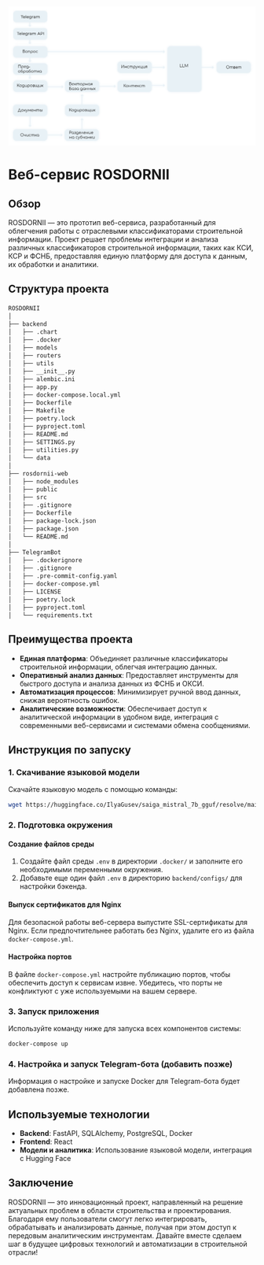 <p align="center">
  <img src="rag.png" alt="Project Logo">
</p>

# Веб-сервис ROSDORNII

## Обзор

ROSDORNII — это прототип веб-сервиса, разработанный для облегчения работы с отраслевыми классификаторами строительной информации. Проект решает проблемы интеграции и анализа различных классификаторов строительной информации, таких как КСИ, КСР и ФСНБ, предоставляя единую платформу для доступа к данным, их обработки и аналитики.

## Структура проекта

```
ROSDORNII
│
├── backend
│   ├── .chart
│   ├── .docker
│   ├── models
│   ├── routers
│   ├── utils
│   ├── __init__.py
│   ├── alembic.ini
│   ├── app.py
│   ├── docker-compose.local.yml
│   ├── Dockerfile
│   ├── Makefile
│   ├── poetry.lock
│   ├── pyproject.toml
│   ├── README.md
│   ├── SETTINGS.py
│   ├── utilities.py
│   └── data
│
├── rosdornii-web
│   ├── node_modules
│   ├── public
│   ├── src
│   ├── .gitignore
│   ├── Dockerfile
│   ├── package-lock.json
│   ├── package.json
│   └── README.md
│
├── TelegramBot
│   ├── .dockerignore
│   ├── .gitignore
│   ├── .pre-commit-config.yaml
│   ├── docker-compose.yml
│   ├── LICENSE
│   ├── poetry.lock
│   ├── pyproject.toml
│   └── requirements.txt
```

## Преимущества проекта

- **Единая платформа**: Объединяет различные классификаторы строительной информации, облегчая интеграцию данных.
- **Оперативный анализ данных**: Предоставляет инструменты для быстрого доступа и анализа данных из ФСНБ и ОКСИ.
- **Автоматизация процессов**: Минимизирует ручной ввод данных, снижая вероятность ошибок.
- **Аналитические возможности**: Обеспечивает доступ к аналитической информации в удобном виде, интеграция с современными веб-сервисами и системами обмена сообщениями.

## Инструкция по запуску

### 1. Скачивание языковой модели

Скачайте языковую модель с помощью команды:

```bash
wget https://huggingface.co/IlyaGusev/saiga_mistral_7b_gguf/resolve/main/model-q8_0.gguf
```

### 2. Подготовка окружения

#### Создание файлов среды

1. Создайте файл среды `.env` в директории `.docker/` и заполните его необходимыми переменными окружения.
2. Добавьте еще один файл `.env` в директорию `backend/configs/` для настройки бэкенда.

#### Выпуск сертификатов для Nginx

Для безопасной работы веб-сервера выпустите SSL-сертификаты для Nginx. Если предпочтительнее работать без Nginx, удалите его из файла `docker-compose.yml`.

#### Настройка портов

В файле `docker-compose.yml` настройте публикацию портов, чтобы обеспечить доступ к сервисам извне. Убедитесь, что порты не конфликтуют с уже используемыми на вашем сервере.

### 3. Запуск приложения

Используйте команду ниже для запуска всех компонентов системы:

```bash
docker-compose up
```

### 4. Настройка и запуск Telegram-бота (добавить позже)

Информация о настройке и запуске Docker для Telegram-бота будет добавлена позже.

## Используемые технологии

- **Backend**: FastAPI, SQLAlchemy, PostgreSQL, Docker
- **Frontend**: React
- **Модели и аналитика**: Использование языковой модели, интеграция с Hugging Face

## Заключение

ROSDORNII — это инновационный проект, направленный на решение актуальных проблем в области строительства и проектирования. Благодаря ему пользователи смогут легко интегрировать, обрабатывать и анализировать данные, получая при этом доступ к передовым аналитическим инструментам. Давайте вместе сделаем шаг в будущее цифровых технологий и автоматизации в строительной отрасли!